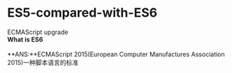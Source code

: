 # ES5-compared-with-ES6
ECMAScript upgrade
<br>**What is ES6**<br>
<br>**ANS:**ECMAScript 2015(European Computer Manufactures Association 2015)一种脚本语言的标准<br>
<br><br>
